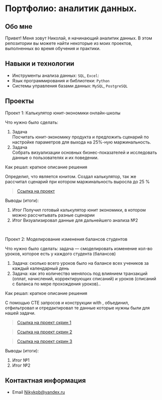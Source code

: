 # Портфолио: аналитик данных.

## Обо мне

Привет! Меня зовут Николай, я начинающий аналитик данных. В этом репозитории вы можете найти некоторые из моих проектов, выполненных во время обучения и практики.
<br>

## Навыки и технологии
- Инструменты анализа данных: ``SQL``, ``Excel``:
- Язык программирования и библиотеки: ``Python``
- Системы управления базами данных: ``MySQL``, ``PostgreSQL``

  

## Проекты
<p> Проект 1: Калькулятор юнит-экономики онлайн-школы</p>
<p>Что нужно было сделать:<p>
<ol>
  <li>Задача </li> Посчитать юнит-экономику продукта и предложить сценарий по настройке параметров для выхода на 25%-ную маржинальность.
  <li>Задача </li> Собрать визуализации основных бизнес-показателей и исследовать данные о пользователях и их поведении.
</ol>


<p>Как решал: краткое описание решения<p>
Определил, что является юнитом. Создал калькулятор, так же рассчитал сценарий при котором маржинальность выросла до 25 %

> <a href="https://docs.google.com/spreadsheets/d/16eZ6BzA1MOuSPZj1SwoKfRIWcQpXvBau/edit?usp=sharing&ouid=112101794180300010259&rtpof=true&sd=true">Ссылка на проект</a>

<p>Выводы (итоги):<p>
<ol>
  <li>Итог Получил готовый калькулятор юнит экономики, в котором можно рассчитывать разные сценарии  </li>
  <li>Итог Визуализировал данные для дальнейшего анализа №2</li>
</ol>
<br> 


<p>Проект 2: Моделирование изменения балансов студентов</p> 
<p>Что нужно было сделать: задача — смоделировать изменение кол-во уроков, которое есть у каждого студента (балансов)<p>
<ol>
  <li>Задача: сколько всего уроков было на балансе всех учеников за каждый календарный день</li>
  <li>Задача: как это количество менялось под влиянием транзакций (оплат, начислений, корректирующих списаний) и уроков (списаний с баланса по мере прохождения уроков)..</li>
</ol>

<p>Как решал: краткое описание решения <p>
С помощью CTE запросов и конструкции with , объединил, отфильтровал и отредактировал те данные которые нужны были для нашей задачи. 

> <a href="https://drive.google.com/file/d/1Nxgu4WaNSyCtCK5Pnfhw9jFFjWD95FfQ/view?usp=sharing">Ссылка на проект скрин 1</a>

> <a href="https://drive.google.com/file/d/1lZOa-FxqcZ5E4z15cQDD2y9ww1b8-kZc/view?usp=sharing">Ссылка на проект скрин 2</a>

> <a href="https://drive.google.com/drive/folders/1OdJwGfmhb0sTdjuDtafApWwsxrBUsWbl">Ссылка на проект скрин 3</a>

 <p>Выводы (итоги):<p>
<ol>
  <li>Итог №1</li>
  <li>Итог №2</li>
</ol>


## Контактная информация
- Email Nikykpb@yandex.ru
